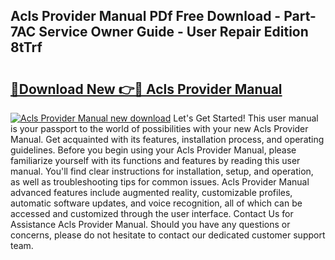 ## Acls Provider Manual PDf Free Download - Part-7AC Service Owner Guide - User Repair Edition 8tTrf

# <h2><a href="http://bc58504.oget.top/?id=Acls+Provider+Manual">🔗Download New 👉🔴 Acls Provider Manual</a></h2>

[![Acls Provider Manual new download](https://i.imgur.com/5g1atiW.png)](http://bc58504.oget.top/?id=Acls+Provider+Manual)
Let's Get Started! This user manual is your passport to the world of possibilities with your new Acls Provider Manual. Get acquainted with its features, installation process, and operating guidelines. Before you begin using your Acls Provider Manual, please familiarize yourself with its functions and features by reading this user manual. You'll find clear instructions for installation, setup, and operation, as well as troubleshooting tips for common issues. Acls Provider Manual advanced features include augmented reality, customizable profiles, automatic software updates, and voice recognition, all of which can be accessed and customized through the user interface. Contact Us for Assistance Acls Provider Manual. Should you have any questions or concerns, please do not hesitate to contact our dedicated customer support team.
